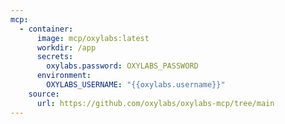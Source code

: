```yaml
---
mcp:
  - container:
      image: mcp/oxylabs:latest
      workdir: /app
      secrets:
        oxylabs.password: OXYLABS_PASSWORD
      environment:
        OXYLABS_USERNAME: "{{oxylabs.username}}"
    source:
      url: https://github.com/oxylabs/oxylabs-mcp/tree/main
---
```

